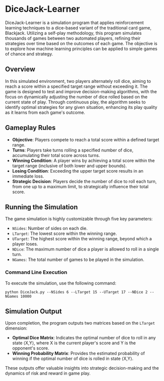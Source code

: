 # DiceJack-Learner

DiceJack-Learner is a simulation program that applies reinforcement learning techniques to a dice-based variant of the traditional card game, Blackjack. Utilizing a self-play methodology, this program simulates thousands of games between two automated players, refining their strategies over time based on the outcomes of each game. The objective is to explore how machine learning principles can be applied to simple games of chance and strategy.

## Overview

In this simulated environment, two players alternately roll dice, aiming to reach a score within a specified target range without exceeding it. The game is designed to test and improve decision-making algorithms, with the focus on dynamically adjusting the number of dice rolled based on the current state of play. Through continuous play, the algorithm seeks to identify optimal strategies for any given situation, enhancing its play quality as it learns from each game's outcome.

## Gameplay Rules

- **Objective**: Players compete to reach a total score within a defined target range.
- **Turns**: Players take turns rolling a specified number of dice, accumulating their total score across turns.
- **Winning Condition**: A player wins by achieving a total score within the target range (inclusive of both lower and upper bounds).
- **Losing Condition**: Exceeding the upper target score results in an immediate loss.
- **Strategic Decision**: Players decide the number of dice to roll each turn, from one up to a maximum limit, to strategically influence their total score.

## Running the Simulation

The game simulation is highly customizable through five key parameters:

- `NSides`: Number of sides on each die.
- `LTarget`: The lowest score within the winning range.
- `UTarget`: The highest score within the winning range, beyond which a player loses.
- `NDice`: The maximum number of dice a player is allowed to roll in a single turn.
- `NGames`: The total number of games to be played in the simulation.

### Command Line Execution

To execute the simulation, use the following command:

```
python DiceJack.py --NSides 6 --LTarget 15 --UTarget 17 --NDice 2 --NGames 10000
```

## Simulation Output

Upon completion, the program outputs two matrices based on the `LTarget` dimension:

- **Optimal Dice Matrix**: Indicates the optimal number of dice to roll in any state ⟨X,Y⟩, where X is the current player's score and Y is the opponent's score.
- **Winning Probability Matrix**: Provides the estimated probability of winning if the optimal number of dice is rolled in state ⟨X,Y⟩.

These outputs offer valuable insights into strategic decision-making and the dynamics of risk and reward in game play.

